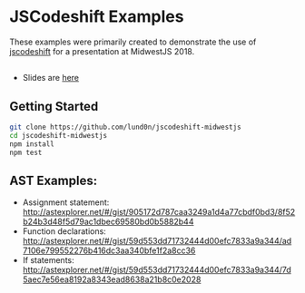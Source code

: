 # JSCodeshift Examples

These examples were primarily created to demonstrate the use of [jscodeshift](https://github.com/facebook/jscodeshift) for a presentation at MidwestJS 2018.

##

- Slides are [here](https://docs.google.com/presentation/d/1jIUf7Bv_ebmuHrTjP_iyO6IpeTkRWQLKbZXArzG4QpI/edit?usp=sharing)

## Getting Started

```bash
git clone https://github.com/lund0n/jscodeshift-midwestjs
cd jscodeshift-midwestjs
npm install
npm test
```

## AST Examples:

- Assignment statement: http://astexplorer.net/#/gist/905172d787caa3249a1d4a77cbdf0bd3/8f52b24b3d48f5d79ac1dbec69580bd0b5882b44
- Function declarations: http://astexplorer.net/#/gist/59d553dd71732444d00efc7833a9a344/ad7106e799552276b416dc3aa340bfe1f2a8cc36
- If statements: http://astexplorer.net/#/gist/59d553dd71732444d00efc7833a9a344/7d5aec7e56ea8192a8343ead8638a21b8c0e2028
